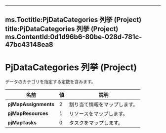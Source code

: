 

---
ms.Toctitle:PjDataCategories 列挙 (Project)
title:PjDataCategories 列挙 (Project)
ms.ContentId:0d1d96b6-80be-028d-781c-47bc43148ea8
---
# PjDataCategories 列挙 (Project)




データのカテゴリを指定する定数を含みます。

|**名前**|**値**|**説明**|
|---|---|---|
|**pjMapAssignments**|2|割り当て情報をマップします。|
|**pjMapResources**|1|リソースをマップします。|
|**pjMapTasks**|0|タスクをマップします。|




